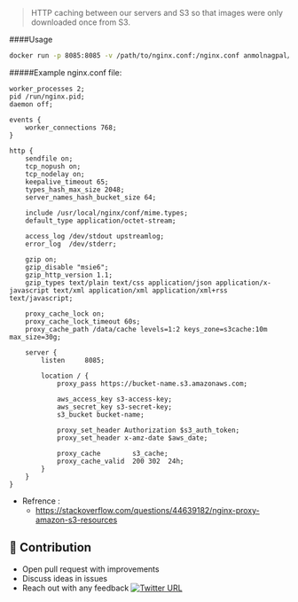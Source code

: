 > HTTP caching between our servers and S3 so that images were only downloaded once from S3.

####Usage
```bash
docker run -p 8085:8085 -v /path/to/nginx.conf:/nginx.conf anmolnagpal/s3-nginx-proxy 
```

#####Example nginx.conf file:

```
worker_processes 2;
pid /run/nginx.pid;
daemon off;

events {
	worker_connections 768;
}

http {
	sendfile on;
	tcp_nopush on;
	tcp_nodelay on;
	keepalive_timeout 65;
	types_hash_max_size 2048;
	server_names_hash_bucket_size 64;

	include /usr/local/nginx/conf/mime.types;
	default_type application/octet-stream;

	access_log /dev/stdout upstreamlog;
	error_log  /dev/stderr;

	gzip on;
	gzip_disable "msie6";
	gzip_http_version 1.1;
	gzip_types text/plain text/css application/json application/x-javascript text/xml application/xml application/xml+rss text/javascript;

    proxy_cache_lock on;
    proxy_cache_lock_timeout 60s;
    proxy_cache_path /data/cache levels=1:2 keys_zone=s3cache:10m max_size=30g;

    server {
        listen     8085;

        location / {
            proxy_pass https://bucket-name.s3.amazonaws.com;

            aws_access_key s3-access-key;
            aws_secret_key s3-secret-key;
            s3_bucket bucket-name;

            proxy_set_header Authorization $s3_auth_token;
            proxy_set_header x-amz-date $aws_date;

            proxy_cache        s3_cache;
            proxy_cache_valid  200 302  24h;
        }
    }
}
```
- Refrence :
    - https://stackoverflow.com/questions/44639182/nginx-proxy-amazon-s3-resources

## 👬 Contribution
- Open pull request with improvements
- Discuss ideas in issues
- Reach out with any feedback [![Twitter URL](https://img.shields.io/twitter/url/https/twitter.com/anmol_nagpal.svg?style=social&label=Follow%20%40anmol_nagpal)](https://twitter.com/anmol_nagpal)
